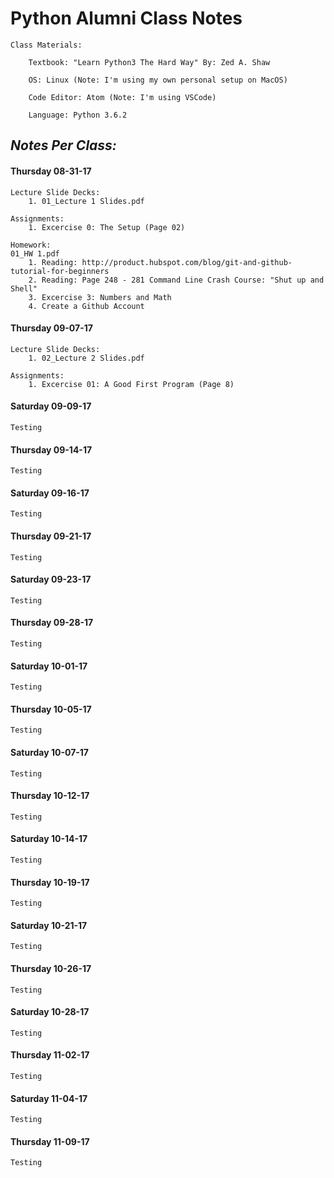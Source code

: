 # Python Alumni Class Notes
```
Class Materials:

    Textbook: "Learn Python3 The Hard Way" By: Zed A. Shaw

    OS: Linux (Note: I'm using my own personal setup on MacOS)

    Code Editor: Atom (Note: I'm using VSCode)

    Language: Python 3.6.2
```
## _Notes Per Class:_

#### **Thursday 08-31-17**

```
Lecture Slide Decks:
    1. 01_Lecture 1 Slides.pdf

Assignments:
    1. Excercise 0: The Setup (Page 02)

Homework: 
01_HW 1.pdf
    1. Reading: http://product.hubspot.com/blog/git-and-github-tutorial-for-beginners
    2. Reading: Page 248 - 281 Command Line Crash Course: "Shut up and Shell"
    3. Excercise 3: Numbers and Math
    4. Create a Github Account
```
#### **Thursday 09-07-17**
```
Lecture Slide Decks:
    1. 02_Lecture 2 Slides.pdf

Assignments:
    1. Excercise 01: A Good First Program (Page 8)
```
#### **Saturday 09-09-17**
```
Testing
```
#### **Thursday 09-14-17**
```
Testing
```
#### **Saturday 09-16-17**
```
Testing
```
#### **Thursday 09-21-17**
```
Testing
```
#### **Saturday 09-23-17**
```
Testing
```
#### **Thursday 09-28-17**
```
Testing
```
#### **Saturday 10-01-17**
```
Testing
```
#### **Thursday 10-05-17**
```
Testing
```
#### **Saturday 10-07-17**
```
Testing
```
#### **Thursday 10-12-17**
```
Testing
```
#### **Saturday 10-14-17**
```
Testing
```
#### **Thursday 10-19-17**
```
Testing
```
#### **Saturday 10-21-17**
```
Testing
```
#### **Thursday 10-26-17**
```
Testing
```
#### **Saturday 10-28-17**
```
Testing
```
#### **Thursday 11-02-17**
```
Testing
```
#### **Saturday 11-04-17**
```
Testing
```
#### **Thursday 11-09-17**
```
Testing
```
